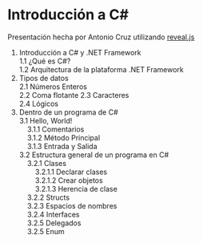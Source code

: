 # Introducción a C#

Presentación hecha por Antonio Cruz utilizando [reveal.js](http://lab.hakim.se/reveal-js/#/)

1. Introducción a C# y .NET Framework  
1.1 ¿Qué es C#?  
1.2 Arquitectura de la plataforma .NET Framework
2. Tipos de datos  
2.1 Números Enteros  
2.2 Coma flotante
2.3 Caracteres  
2.4 Lógicos  
3. Dentro de un programa de C#  
3.1 Hello, World!  
&nbsp;&nbsp;&nbsp;&nbsp;3.1.1 Comentarios  
&nbsp;&nbsp;&nbsp;&nbsp;3.1.2 Método Principal  
&nbsp;&nbsp;&nbsp;&nbsp;3.1.3 Entrada y Salida  
3.2 Estructura general de un programa en C#  
&nbsp;&nbsp;&nbsp;&nbsp;3.2.1 Clases  
&nbsp;&nbsp;&nbsp;&nbsp;&nbsp;&nbsp;&nbsp;&nbsp;3.2.1.1 Declarar clases  
&nbsp;&nbsp;&nbsp;&nbsp;&nbsp;&nbsp;&nbsp;&nbsp;3.2.1.2 Crear objetos  
&nbsp;&nbsp;&nbsp;&nbsp;&nbsp;&nbsp;&nbsp;&nbsp;3.2.1.3 Herencia de clase  
&nbsp;&nbsp;&nbsp;&nbsp;3.2.2 Structs  
&nbsp;&nbsp;&nbsp;&nbsp;3.2.3 Espacios de nombres  
&nbsp;&nbsp;&nbsp;&nbsp;3.2.4 Interfaces  
&nbsp;&nbsp;&nbsp;&nbsp;3.2.5 Delegados  
&nbsp;&nbsp;&nbsp;&nbsp;3.2.5 Enum
